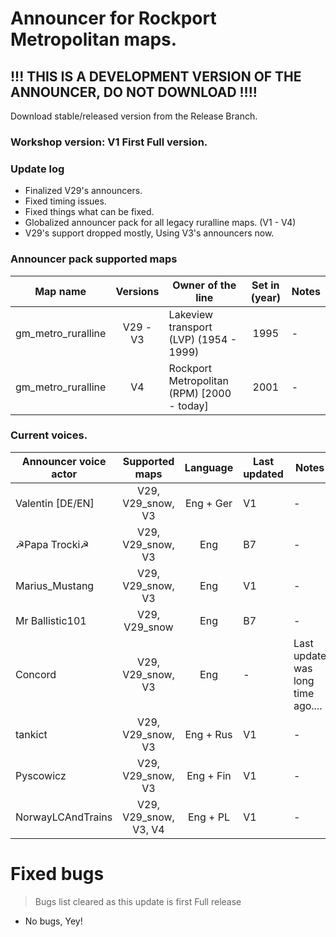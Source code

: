# Announcer for Rockport Metropolitan maps.

## !!! THIS IS A DEVELOPMENT VERSION OF THE ANNOUNCER, DO NOT DOWNLOAD !!!!
Download stable/released version from the Release Branch.

### Workshop version: V1 First Full version.
### Update log
- Finalized V29's announcers.
- Fixed timing issues.
- Fixed things what can be fixed.
- Globalized announcer pack for all legacy ruralline maps. (V1 - V4)
- V29's support dropped mostly, Using V3's announcers now.

### Announcer pack supported maps
| Map name | Versions | Owner of the line | Set in (year) | Notes
| -- | :--: | -- | :--: | --
| gm_metro_ruralline | V29 - V3 | Lakeview transport (LVP) (1954 - 1999) | 1995 | -
| gm_metro_ruralline | V4 | Rockport Metropolitan (RPM) [2000 - today] | 2001 | -


### Current voices.
| Announcer voice actor | Supported maps | Language | Last updated | Notes
| -- | :--: | :--: | -- | --
| Valentin [DE/EN] | V29, V29_snow, V3 | Eng + Ger | V1 | -
| ☭Papa Trocki☭ | V29, V29_snow, V3 | Eng | B7 | -
| Marius_Mustang | V29, V29_snow, V3 | Eng | V1 | -
| Mr Ballistic101 | V29, V29_snow | Eng | B7 | -
| Concord | V29, V29_snow, V3 | Eng | - | Last update was long time ago....
| tankict | V29, V29_snow, V3 | Eng + Rus | V1 | -
| Pyscowicz | V29, V29_snow, V3 | Eng + Fin | V1 | -
| NorwayLCAndTrains | V29, V29_snow, V3, V4 | Eng + PL | V1 | -


# Fixed bugs
> Bugs list cleared as this update is first Full release
- No bugs, Yey!
